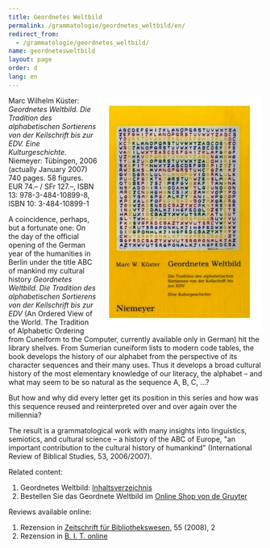```yaml
---
title: Geordnetes Weltbild
permalink: /grammatologie/geordnetes_weltbild/en/
redirect_from: 
  - /grammatologie/geordnetes_weltbild/
name: geordnetesweltbild
layout: page
order: d
lang: en
---
```


<img src="/img/geordnetes_weltbild_cover_1.jpg" alt="Cover of Geordnetes Weltbild" style="float:right"/>

Marc Wilhelm Küster: _Geordnetes Weltbild. Die Tradition des alphabetischen Sortierens von der Keilschrift bis zur EDV. Eine Kulturgeschichte._ Niemeyer: Tübingen, 2006 (actually January 2007) 740 pages. 58 figures. EUR 74.– / SFr 127.–, ISBN 13: 978-3-484-10899-8, ISBN 10: 3-484-10899-1

A coincidence, perhaps, but a fortunate one: On the day of the official opening of the German year of the humanities in Berlin under the title ABC of mankind my cultural history _Geordnetes Weltbild. Die Tradition des alphabetischen Sortierens von der Keilschrift bis zur EDV_ (An Ordered View of the World. The Tradition of Alphabetic Ordering from Cuneiform to the Computer, currently available only in German) hit the library shelves. From Sumerian cuneiform lists to modern code tables, the book develops the history of our alphabet from the perspective of its character sequences and their many uses. Thus it develops a broad cultural history of the most elementary knowledge of our literacy, the alphabet – and what may seem to be so natural as the sequence A, B, C, …?

But how and why did every letter get its position in this series and how was this sequence reused and reinterpreted over and over again over the millennia?

The result is a grammatological work with many insights into linguistics, semiotics, and cultural science – a history of the ABC of Europe, "an important contribution to the cultural history of humankind" (International Review of Biblical Studies, 53, 2006/2007).

Related content:


1. Geordnetes Weltbild:  <a href="http://www.degruyter.com/viewbooktoc/product/158657">Inhaltsverzeichnis</a>
2. Bestellen Sie das Geordnete Weltbild im <a href="http://www.degruyter.com/view/product/158657">Online Shop von de Gruyter</a>

Reviews available online:

1. Rezension in <a href="http://zs.thulb.uni-jena.de/servlets/MCRFileNodeServlet/jportal_derivate_00115721/j08-h2-rez-1.pdf">Zeitschrift für Bibliothekswesen</a>, 55 (2008), 2
3. Rezension in <a href="http://www.b-i-t-online.de/heft/2007-03-inh.htm">B. I. T. online</a>
